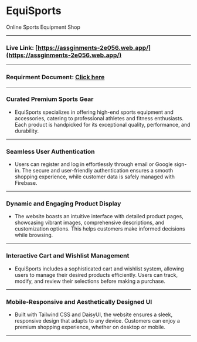 # EquiSports
Online Sports Equipment Shop

---


### Live Link: [https://assginments-2e056.web.app/](https://assginments-2e056.web.app/)
---

### Requirment Document: [Click here](https://docs.google.com/document/d/1zl97jEDUtdadOGwHSV_fP1gShCwCxwk6DDhQbEpcfHY/edit?tab=t.0)
---


### Curated Premium Sports Gear
- EquiSports specializes in offering high-end sports equipment and accessories, catering to professional athletes and fitness enthusiasts. Each product is handpicked for its exceptional quality, performance, and durability.

---

### Seamless User Authentication
- Users can register and log in effortlessly through email or Google sign-in. The secure and user-friendly authentication ensures a smooth shopping experience, while customer data is safely managed with Firebase.

---

### Dynamic and Engaging Product Display
- The website boasts an intuitive interface with detailed product pages, showcasing vibrant images, comprehensive descriptions, and customization options. This helps customers make informed decisions while browsing.

---

### Interactive Cart and Wishlist Management
- EquiSports includes a sophisticated cart and wishlist system, allowing users to manage their desired products efficiently. Users can track, modify, and review their selections before making a purchase.

---

### Mobile-Responsive and Aesthetically Designed UI
- Built with Tailwind CSS and DaisyUI, the website ensures a sleek, responsive design that adapts to any device. Customers can enjoy a premium shopping experience, whether on desktop or mobile.

---



